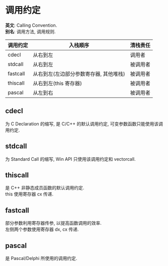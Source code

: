 # 调用约定

**英文**:  Calling Convention.  
**别名**: 调用方法, 调用规则.  

| 调用约定 | 入栈顺序                               | 清栈责任 |
| -------- | -------------------------------------- | -------- |
| cdecl    | 从右到左                               | 调用者   |
| stdcall  | 从右到左                               | 被调用者 |
| fastcall | 从右到左(左边部分参数寄存器, 其他堆栈) | 被调用者 |
| thiscall | 从右到左(this 寄存器)                  | 被调用者 |
| pascal   | 从左到右                               | 被调用者 |

## cdecl

为 C Declaration 的缩写, 是 C/C++ 的默认调用约定, 可变参数函数只能使用该调用约定.  

## stdcall

为 Standard Call 的缩写, Win API 只使用该调用约定和 vectorcall.  

## thiscall

是 C++ 非静态成员函数的默认调用约定.  
this 使用寄存器 cx 传递.  

## fastcall

部分参数利用寄存器传参, 以提高函数调用的效率.  
左侧两个参数使用寄存器 dx, cx 传递.  

## pascal

是 Pascal/Delphi 所使用的调用约定.  
